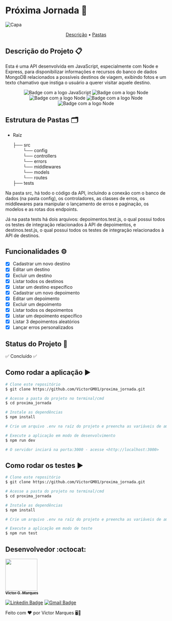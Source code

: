 # Próxima Jornada 🛫
![Capa](https://github.com/VictorGM01/proxima_jornada/assets/86068797/c3363b1a-47c9-428c-9f60-370b9c5a0ef2)

<p align="center">
 <a href="#descrição-do-projeto-">Descrição</a> •
 <a href="#estrutura-de-pastas-%EF%B8%8F">Pastas</a>
</p>

## Descrição do Projeto 📋
Esta é uma API desenvolvida em JavaScript, especialmente com Node e Express, para disponibilizar informações e recursos do banco de dados MongoDB relacionados a possíveis destinos de viagem, exibindo fotos e um texto chamativo que instiga o usuário a querer visitar aquele destino.

<div align="center">
    <img alt="Badge com a logo JavaScript" src="https://img.shields.io/badge/JavaScript-323330?style=for-the-badge&logo=javascript&logoColor=F7DF1E"/>
    <img alt="Badge com a logo Node" src="https://img.shields.io/badge/Node.js-43853D?style=for-the-badge&logo=node.js&logoColor=white"/>
    <img alt="Badge com a logo Node" src="https://img.shields.io/badge/Express.js-404D59?style=for-the-badge"/>
    <img alt="Badge com a logo Node" src="https://img.shields.io/badge/Jest-323330?style=for-the-badge&logo=Jest&logoColor=white"/>
    <img alt="Badge com a logo Node" src="https://img.shields.io/badge/MongoDB-4EA94B?style=for-the-badge&logo=mongodb&logoColor=white"/>
</div>

## Estrutura de Pastas 🗂️
* Raíz

    ├── src <br>
        &emsp;&emsp; └── config <br>
        &emsp;&emsp; └── controllers <br>
        &emsp;&emsp; └── errors <br>
        &emsp;&emsp; └── middlewares <br>
        &emsp;&emsp; └── models <br>
        &emsp;&emsp; └── routes <br>
    ├── tests <br>

Na pasta src, há todo o código da API, incluindo a conexão com o banco de dados (na pasta config), os controladores, as classes de erros, os middlewares para manipular o lançamento de erros e paginação, os modelos e as rotas dos endpoints.

Já na pasta tests há dois arquivos: depoimentos.test.js, o qual possui todos os testes de integração relacionados à API de depoimentos, e destinos.test.js, o qual possui todos os testes de integração relacionados à API de destinos.

## Funcionalidades ⚙️

- [x] Cadastrar um novo destino
- [x] Editar um destino
- [x] Excluir um destino
- [x] Listar todos os destinos
- [x] Listar um destino específico
- [x] Cadastrar um novo depoimento
- [x] Editar um depoimento
- [x] Excluir um depoimento
- [x] Listar todos os depoimentos
- [x] Listar um depoimento específico
- [x] Listar 3 depoimentos aleatórios
- [x] Lançar erros personalizados

## Status do Projeto 🔔

✅ Concluído ✅

## Como rodar a aplicação ▶️

```bash
# Clone este repositório
$ git clone https://github.com/VictorGM01/proxima_jornada.git

# Acesse a pasta do projeto no terminal/cmd
$ cd proxima_jornada

# Instale as dependências
$ npm install

# Crie um arquivo .env na raíz do projeto e preencha as variáveis de ambiente, sobretudo a STRING_CONEXAO_DB, com a string de conexão do seu banco de dados MongoDB

# Execute a aplicação em modo de desenvolvimento
$ npm run dev

# O servidor inciará na porta:3000 - acesse <http://localhost:3000>
```

## Como rodar os testes ▶️

```bash
# Clone este repositório
$ git clone https://github.com/VictorGM01/proxima_jornada.git

# Acesse a pasta do projeto no terminal/cmd
$ cd proxima_jornada

# Instale as dependências
$ npm install

# Crie um arquivo .env na raíz do projeto e preencha as variáveis de ambiente, sobretudo a STRING_CONEXAO_DB, com a string de conexão do seu banco de dados MongoDB

# Execute a aplicação em modo de teste
$ npm run test
```

## Desenvolvedor :octocat:
[<img src="https://avatars.githubusercontent.com/u/86068797?s=400&u=043c0b1479770ac997f0cf5a31c986a2815ce810&v=4" width=100><br><sub> <strong>Victor G. Marques</strong> </sub>](https://github.com/VictorGM01)

[![Linkedin Badge](https://img.shields.io/badge/-LinkedIn-blue?style=flat-square&logo=Linkedin&logoColor=white&link=https://www.linkedin.com/in/victor-gabriel-marques/)](https://www.linkedin.com/in/victor-gabriel-marques/)
[![Gmail Badge](https://img.shields.io/badge/-Gmail-red?style=flat-square&logo=Gmail&logoColor=white&link=https://www.linkedin.com/in/victor-marques-profile)](mailto:victormarques8801@gmail.com")

Feito com ❤️ por Victor Marques 🖥️🔬